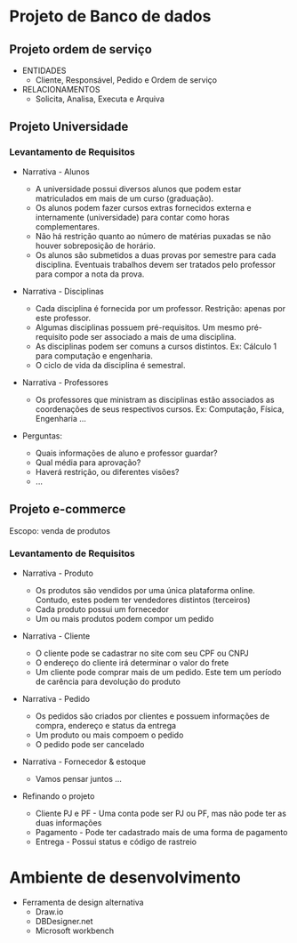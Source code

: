 # Projeto de Banco de dados

## Projeto ordem de serviço

- ENTIDADES
  - Cliente, Responsável, Pedido e Ordem de serviço
- RELACIONAMENTOS
  - Solicita, Analisa, Executa e Arquiva

## Projeto Universidade

### Levantamento de Requisitos

- Narrativa - Alunos
  - A universidade possui diversos alunos que podem estar matriculados em mais
    de um curso (graduação).
  - Os alunos podem fazer cursos extras fornecidos externa e internamente
    (universidade) para contar como horas complementares.
  - Não há restrição quanto ao número de matérias puxadas se não houver
    sobreposição de horário.
  - Os alunos são submetidos a duas provas por semestre para cada disciplina.
    Eventuais trabalhos devem ser tratados pelo professor para compor a nota da
    prova.

- Narrativa - Disciplinas
  - Cada disciplina é fornecida por um professor. Restrição: apenas por este
    professor.
  - Algumas disciplinas possuem pré-requisitos. Um mesmo pré-requisito pode ser
    associado a mais de uma disciplina.
  - As disciplinas podem ser comuns a cursos distintos. Ex: Cálculo 1 para
    computação e engenharia.
  - O ciclo de vida da disciplina é semestral.

- Narrativa - Professores
  - Os professores que ministram as disciplinas estão associados as coordenações
    de seus respectivos cursos. Ex: Computação, Física, Engenharia ...

- Perguntas:
  - Quais informações de aluno e professor guardar?
  - Qual média para aprovação?
  - Haverá restrição, ou diferentes visões?
  - ...

## Projeto e-commerce

Escopo: venda de produtos

### Levantamento de Requisitos

- Narrativa - Produto
  - Os produtos são vendidos por uma única plataforma online. Contudo, estes
  podem ter vendedores distintos (terceiros)
  - Cada produto possui um fornecedor
  - Um ou mais produtos podem compor um pedido

- Narrativa - Cliente
  - O cliente pode se cadastrar no site com seu CPF ou CNPJ
  - O endereço do cliente irá determinar o valor do frete
  - Um cliente pode comprar mais de um pedido. Este tem um período de carência
  para devolução do produto

- Narrativa - Pedido
  - Os pedidos são criados por clientes e possuem informações de compra, endereço
  e status da entrega
  - Um produto ou mais compoem o pedido
  - O pedido pode ser cancelado

- Narrativa - Fornecedor & estoque
  - Vamos pensar juntos ...

- Refinando o projeto
  - Cliente PJ e PF - Uma conta pode ser PJ ou PF, mas não pode ter as duas
  informações
  - Pagamento - Pode ter cadastrado mais de uma forma de pagamento
  - Entrega - Possui status e código de rastreio

# Ambiente de desenvolvimento

- Ferramenta de design  alternativa
  - Draw.io
  - DBDesigner.net
  - Microsoft workbench
